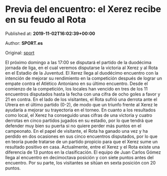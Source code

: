 
# Previa del encuentro: el Xerez recibe en su feudo al Rota

Published at: **2019-11-02T16:02:39+00:00**

Author: **SPORT.es**

Original: [sport](https://www.sport.es/es/noticias/tercera-division/previa-del-encuentro-el-xerez-recibe-en-su-feudo-al-rota-7711677)

El próximo domingo a las 17:00 se disputará el partido de la duodécima jornada de liga, en el cual veremos disputarse la victoria al Xerez y al Rota en el Estadio de la Juventud.
El Xerez llega al duodécimo encuentro con la intención de mejorar su rendimiento en la competición después de lograr un empate contra el Atlético Antoniano en su último encuentro. Desde el comienzo de la competición, los locales han vencido en tres de los 11 encuentros disputados hasta la fecha con una cifra de ocho goles a favor y 21 en contra.
En el lado de los visitantes, el Rota sufrió una derrota ante el Utrera en el último partido (0-2), de modo que un triunfo frente al Xerez le ayudaría a mejorar su trayectoria en el torneo.
En cuanto a los resultados como local, el Xerez ha conseguido unas cifras de una victoria y cuatro derrotas en cinco partidos jugados en su estadio, por lo que tendrá que defender muy bien su puerta si no quiere perder más puntos en el campeonato. En el papel de visitante, el Rota ha ganado una vez y ha perdido en dos ocasiones en sus cinco encuentros disputados, por lo que en teoría puede tratarse de un partido propicio para que el Xerez sume un resultado positivo en casa.
Actualmente, entre el Xerez y el Rota existe una diferencia de 13 puntos en la clasificación. El equipo de Juan Carlos Gómez llega al encuentro en decimoctava posición y con siete puntos antes del encuentro. Por su parte, los visitantes se sitúan en sexta posición con 20 puntos.
